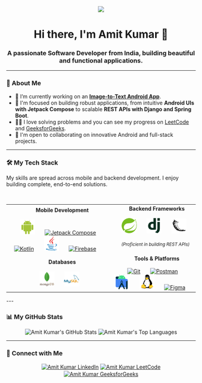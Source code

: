 <div align="center">
  <img src="https://media3.giphy.com/media/v1.Y2lkPTc5MGI3NjExMHd2ZHY3cDQxbXE2YnpyZXV4YXI1emhwam13a3g1ZXk0ZnhsZHExbSZlcD12MV9pbnRlcm5hbF9naWZfYnlfaWQmY3Q9Zw/HscDLzkO8EOTmgkhQP/giphy.gif" width="300" />

  <h1>
    Hi there, I'm Amit Kumar 👋
  </h1>

  <h3>
    A passionate Software Developer from India, building beautiful and functional applications.
  </h3>
</div>

---

### 🚀 About Me

- 🔭 I’m currently working on an **[Image-to-Text Android App](https://github.com/Amit-kumar80844/ImageTOTextAndroidApp)**.
- 🌱 I'm focused on building robust applications, from intuitive **Android UIs with Jetpack Compose** to scalable **REST APIs with Django and Spring Boot**.
- 👨‍💻 I love solving problems and you can see my progress on [LeetCode](https://www.leetcode.com/amit_maur) and [GeeksforGeeks](https://auth.geeksforgeeks.org/user/amitsingjsg4).
- 🤝 I'm open to collaborating on innovative Android and full-stack projects.

---

### 🛠️ My Tech Stack

My skills are spread across mobile and backend development. I enjoy building complete, end-to-end solutions.

<table>
  <tr>
    <td align="center">
      <strong>Mobile Development</strong><br><br>
      <a href="https://developer.android.com" target="_blank" rel="noreferrer"><img src="https://raw.githubusercontent.com/devicons/devicon/master/icons/android/android-original.svg" alt="Android" width="40" height="40"/></a>
      <a href="https://developer.android.com/jetpack/compose" target="_blank" rel="noreferrer"><img src="https://raw.githubusercontent.com/JetBrains/kotlin/master/libraries/tools/ide-plugin/src/main/resources/icons/compose.svg" alt="Jetpack Compose" width="40" height="40"/></a>
      <a href="https://kotlinlang.org" target="_blank" rel="noreferrer"><img src="https://www.vectorlogo.zone/logos/kotlinlang/kotlinlang-icon.svg" alt="Kotlin" width="40" height="40"/></a>
      <a href="https://www.java.com" target="_blank" rel="noreferrer"><img src="https://raw.githubusercontent.com/devicons/devicon/master/icons/java/java-original.svg" alt="Java" width="40" height="40"/></a>
      <a href="https://firebase.google.com/" target="_blank" rel="noreferrer"><img src="https://www.vectorlogo.zone/logos/firebase/firebase-icon.svg" alt="Firebase" width="40" height="40"/></a>
    </td>
    <td align="center">
      <strong>Backend Frameworks</strong><br><br>
      <a href="https://spring.io/projects/spring-boot" target="_blank" rel="noreferrer"><img src="https://raw.githubusercontent.com/devicons/devicon/master/icons/spring/spring-original.svg" alt="Spring Boot" width="40" height="40"/></a>
      <a href="https://www.djangoproject.com/" target="_blank" rel="noreferrer"><img src="https://raw.githubusercontent.com/devicons/devicon/master/icons/django/django-plain.svg" alt="Django" width="40" height="40"/></a>
      <a href="https://flask.palletsprojects.com/" target="_blank" rel="noreferrer"><img src="https://raw.githubusercontent.com/devicons/devicon/master/icons/flask/flask-original.svg" alt="Flask" width="40" height="40"/></a>
      <br>
      <small><i>(Proficient in building REST APIs)</i></small>
    </td>
  </tr>
  <tr>
    <td align="center">
      <strong>Databases</strong><br><br>
      <a href="https://www.mongodb.com/" target="_blank" rel="noreferrer"><img src="https://raw.githubusercontent.com/devicons/devicon/master/icons/mongodb/mongodb-original-wordmark.svg" alt="MongoDB" width="40" height="40"/></a>
      <a href="https://www.mysql.com/" target="_blank" rel="noreferrer"><img src="https://raw.githubusercontent.com/devicons/devicon/master/icons/mysql/mysql-original-wordmark.svg" alt="MySQL" width="40" height="40"/></a>
    </td>
    <td align="center">
      <strong>Tools & Platforms</strong><br><br>
      <a href="https://git-scm.com/" target="_blank" rel="noreferrer"><img src="https://www.vectorlogo.zone/logos/git-scm/git-scm-icon.svg" alt="Git" width="40" height="40"/></a>
      <a href="https://postman.com" target="_blank" rel="noreferrer"><img src="https://www.vectorlogo.zone/logos/getpostman/getpostman-icon.svg" alt="Postman" width="40" height="40"/></a>
      <a href="https://developer.android.com/studio" target="_blank" rel="noreferrer"><img src="https://raw.githubusercontent.com/devicons/devicon/master/icons/androidstudio/androidstudio-original.svg" alt="Android Studio" width="40" height="40"/></a>
      <a href="https://www.linux.org/" target="_blank" rel="noreferrer"><img src="https://raw.githubusercontent.com/devicons/devicon/master/icons/linux/linux-original.svg" alt="Linux" width="40" height="40"/></a>
      <a href="https://www.figma.com/" target="_blank" rel="noreferrer"><img src="https://www.vectorlogo.zone/logos/figma/figma-icon.svg" alt="Figma" width="40" height="40"/></a>
    </td>
  </tr>
</table>
---

### 📊 My GitHub Stats

<div align="center">
  <img src="https://github-readme-stats.vercel.app/api?username=Amit-kumar80844&show_icons=true&theme=tokyonight&hide_border=true&count_private=true" alt="Amit Kumar's GitHub Stats" />
  <img src="https://github-readme-stats.vercel.app/api/top-langs/?username=Amit-kumar80844&layout=compact&theme=tokyonight&hide_border=true" alt="Amit Kumar's Top Languages" />
</div>

---

### 🔗 Connect with Me

<p align="center">
  <a href="https://linkedin.com/in/amit-kumar-859b57295" target="_blank"><img align="center" src="https://raw.githubusercontent.com/rahuldkjain/github-profile-readme-generator/master/src/images/icons/Social/linked-in-alt.svg" alt="Amit Kumar LinkedIn" height="40" width="50" /></a>
  <a href="https://www.leetcode.com/amit_maur" target="_blank"><img align="center" src="https://raw.githubusercontent.com/rahuldkjain/github-profile-readme-generator/master/src/images/icons/Social/leet-code.svg" alt="Amit Kumar LeetCode" height="40" width="50" /></a>
  <a href="https://auth.geeksforgeeks.org/user/amitsingjsg4" target="_blank"><img align="center" src="https://raw.githubusercontent.com/rahuldkjain/github-profile-readme-generator/master/src/images/icons/Social/geeks-for-geeks.svg" alt="Amit Kumar GeeksforGeeks" height="40" width="50" /></a>
</p>
